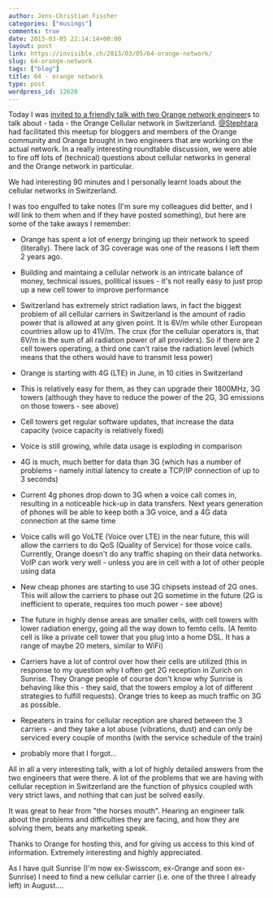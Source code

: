 ```yaml
---
author: Jens-Christian Fischer
categories: ["musings"]
comments: true
date: 2013-03-05 22:14:14+00:00
layout: post
link: https://invisible.ch/2013/03/05/64-orange-network/
slug: 64-orange-network
tags: ["blog"]
title: 64 - orange network
type: post
wordpress_id: 12620
---
```


Today I was [invited to a friendly talk with two Orange network engineer](https://blog-orangech.com/2013/01/17/orange-ladt-euch-zu-einer-netz-diskussion-ein/)s to talk about - tada - the Orange Cellular network in Switzerland. [@Stephtara](https://climbtothestars.org/) had facilitated this meetup for bloggers and members of the Orange community and Orange brought in two engineers that are working on the actual network. In a really interesting roundtable discussion, we were able to fire off lots of (technical) questions about cellular networks in general and the Orange network in particular.

We had interesting 90 minutes and I personally learnt loads about the cellular networks in Switzerland.

I was too engulfed to take notes (I'm sure my colleagues did better, and I will link to them when and if they have posted something), but here are some of the take aways I remember:



	
  * Orange has spent a lot of energy bringing up their network to speed (literally). There lack of 3G coverage was one of the reasons I left them 2 years ago.

	
  * Building and maintaing a cellular network is an intricate balance of money, technical issues, political issues - it's not really easy to just prop up a new cell tower to improve performance

	
  * Switzerland has extremely strict radiation laws, in fact the biggest problem of all cellular carriers in Switzerland is the amount of radio power that is allowed at any given point. It is 6V/m while other European countries allow up to 41V/m. The crux (for the cellular operators is, that 6V/m is the sum of all radiation power of all providers). So if there are 2 cell towers operating, a third one can't raise the radiation level (which means that the others would have to transmit less power)

	
  * Orange is starting with 4G (LTE) in June, in 10 cities in Switzerland

	
  * This is relatively easy for them, as they can upgrade their 1800MHz, 3G towers (although they have to reduce the power of the 2G, 3G emissions on those towers - see above)

	
  * Cell towers get regular software updates, that increase the data capacity (voice capacity is relatively fixed)

	
  * Voice is still growing, while data usage is exploding in comparison

	
  * 4G is much, much better for data than 3G (which has a number of problems - namely initial latency to create a TCP/IP connection of up to 3 seconds)

	
  * Current 4g phones drop down to 3G when a voice call comes in, resulting in a noticeable hick-up in data transfers. Next years generation of phones will be able to keep both a 3G voice, and a 4G data connection at the same time

	
  * Voice calls will go VoLTE (Voice over LTE) in the near future, this will allow the carriers to do QoS (Quality of Service) for those voice calls. Currently, Orange doesn't do any traffic shaping on their data networks. VoIP can work very well - unless you are in cell with a lot of other people using data

	
  * New cheap phones are starting to use 3G chipsets instead of 2G ones. This will allow the carriers to phase out 2G sometime in the future (2G is inefficient to operate, requires too much power - see above)

	
  * The future in highly dense areas are smaller cells, with cell towers with lower radiation energy, going all the way down to femto cells. (A femto cell is like a private cell tower that you plug into a home DSL. It has a range of maybe 20 meters, similar to WiFi)

	
  * Carriers have a lot of control over how their cells are utilized (this in response to my question why I often get 2G reception in Zurich on Sunrise. They Orange people of course don't know why Sunrise is behaving like this - they said, that the towers employ a lot of different strategies to fulfill requests). Orange tries to keep as much traffic on 3G as possible.

	
  * Repeaters in trains for cellular reception are shared between the 3 carriers - and they take a lot abuse (vibrations, dust) and can only be serviced every couple of months (with the service schedule of the train)

	
  * probably more that I forgot...


All in all a very interesting talk, with a lot of highly detailed answers from the two engineers that were there. A lot of the problems that we are having with cellular reception in Switzerland are the function of physics coupled with very strict laws, and nothing that can just be solved easily.

It was great to hear from "the horses mouth". Hearing an engineer talk about the problems and difficulties they are facing, and how they are solving them, beats any marketing speak.

Thanks to Orange for hosting this, and for giving us access to this kind of information. Extremely interesting and highly appreciated.

As I have quit Sunrise (I'm now ex-Swisscom, ex-Orange and soon ex-Sunrise) I need to find a new cellular carrier (i.e. one of the three I already left) in August....
